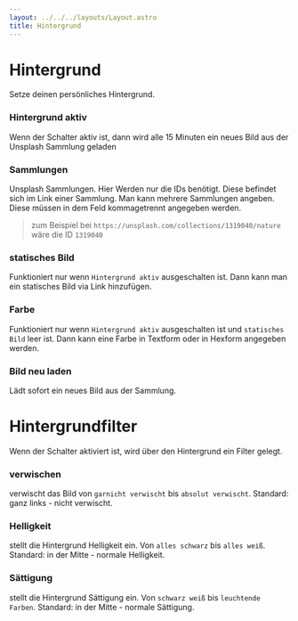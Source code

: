 ```yaml
---
layout: ../../../layouts/Layout.astro
title: Hintergrund
---
```


# Hintergrund

Setze deinen persönliches Hintergrund.

### Hintergrund aktiv

Wenn der Schalter aktiv ist, dann wird alle 15 Minuten ein neues Bild aus der Unsplash Sammlung geladen

### Sammlungen

Unsplash Sammlungen. Hier Werden nur die IDs benötigt. Diese befindet sich im Link einer Sammlung.
Man kann mehrere Sammlungen angeben. Diese müssen in dem Feld kommagetrennt angegeben werden.

> zum Beispiel bei `https://unsplash.com/collections/1319040/nature` wäre die ID `1319040`

### statisches Bild

Funktioniert nur wenn `Hintergrund aktiv` ausgeschalten ist. Dann kann man ein statisches Bild via Link hinzufügen.

### Farbe

Funktioniert nur wenn `Hintergrund aktiv` ausgeschalten ist und `statisches Bild` leer ist. Dann kann eine Farbe in Textform oder in Hexform angegeben werden.

### Bild neu laden

Lädt sofort ein neues Bild aus der Sammlung.

# Hintergrundfilter

Wenn der Schalter aktiviert ist, wird über den Hintergrund ein Filter gelegt.

### verwischen

verwischt das Bild von `garnicht verwischt` bis `absolut verwischt`.
Standard: ganz links - nicht verwischt.

### Helligkeit

stellt die Hintergrund Helligkeit ein. Von `alles schwarz` bis `alles weiß`.
Standard: in der Mitte - normale Helligkeit.

### Sättigung

stellt die Hintergrund Sättigung ein. Von `schwarz weiß` bis `leuchtende Farben`.
Standard: in der Mitte - normale Sättigung.
